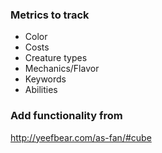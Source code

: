 ### Metrics to track

-   Color
-   Costs
-   Creature types
-   Mechanics/Flavor
-   Keywords
-   Abilities

### Add functionality from

http://yeefbear.com/as-fan/#cube

